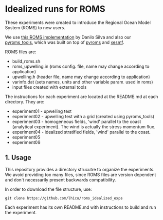 # Idealized runs for ROMS

These experiments were created to introduce the Regional Ocean Model System (ROMS) to new users.

We use [this ROMS implementation](https://www.notion.so/How-to-use-the-Docker-ROMS-stack-to-run-the-upwelling-test-case-on-your-personal-computer-cf9d8220c7c643cd9baf88fefa5c99e0) by Danilo Silva and also our [pyroms_tools](https://github.com/CoastalHydrodynamicsLab/pyroms_tools), which was built on  top of [pyroms](https://github.com/ESMG/pyroms) and [xesmf](https://xesmf.readthedocs.io/en/latest/#). 

ROMS files are:

* build_roms.sh
* roms_upwelling.in (roms config. file, name may change according to application)
* upwelling.h (header file, name may change according to application)
* varinfo.dat (sets names, units and other variable param. used in roms)
* input files created with external tools


The instructions for each experiment are located at the README.md at each directory. They are:

* experiment01 - upwelling test
* experiment02 - upwelling test with a grid (created using pyroms_tools)
* experiment03 - homogeneous fields, 'wind' parallel to the coast (analytical experiment). The wind is actually the stress momentum flux.  
* experiment04 - idealized stratified fields, 'wind' parallel to the coast.
* experiment05
* experiment06


## 1. Usage
This repository provides a directory strucutre to organize the experiments. We avoid providing too many files, since ROMS files are version dependent and don't necessarily present backwards compatibility.


In order to download the file structure, use:
```
git clone https://github.com/lhico/roms_idealized_exps
```

Each experiment has its own README.md with instructions to build and run the experiment.

